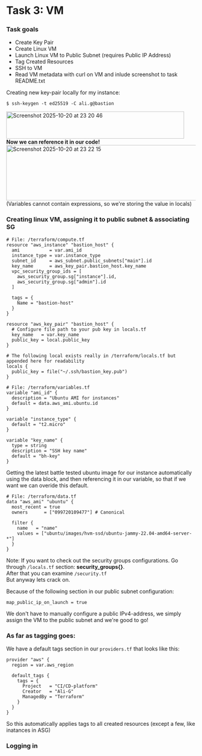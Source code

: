 # Task 3: VM   

### Task goals
- Create Key Pair
- Create Linux VM
- Launch Linux VM to Public Subnet (requires Public IP Address)
- Tag Created Resources
- SSH to VM
- Read VM metadata with curl on VM and inlude screenshot to task README.txt
  
Creating new key-pair locally for my instance:  
```
$ ssh-keygen -t ed25519 -C ali.g@bastion
```
  
<img width="473" height="72" alt="Screenshot 2025-10-20 at 23 20 46" src="https://github.com/user-attachments/assets/44182ecc-1e79-40d5-aa2f-1f1a857cb957" /> <br> 
**Now we can reference it in our code!**   
<img width="606" height="147" alt="Screenshot 2025-10-20 at 23 22 15" src="https://github.com/user-attachments/assets/9244144b-e44b-48bb-a3c4-e12d3ccddf83" />  <br> 
(Variables cannot contain expressions, so we're storing the value in locals)  
### Creating linux VM, assigning it to public subnet & associating SG   

```hcl
# File: /terraform/compute.tf
resource "aws_instance" "bastion_host" {
  ami           = var.ami_id
  instance_type = var.instance_type
  subnet_id     = aws_subnet.public_subnets["main"].id
  key_name      = aws_key_pair.bastion_host.key_name
  vpc_security_group_ids = [
    aws_security_group.sg["instance"].id,
    aws_security_group.sg["admin"].id
  ]

  tags = {
    Name = "bastion-host"
  }
}

resource "aws_key_pair" "bastion_host" {
  # Configure file path to your pub key in locals.tf
  key_name   = var.key_name
  public_key = local.public_key
}

# The following local exists really in /terraform/locals.tf but appended here for readability
locals {
  public_key = file("~/.ssh/bastion_key.pub")
}
```

```hcl
# File: /terraform/variables.tf
variable "ami_id" {
  description = "Ubuntu AMI for instances"
  default = data.aws_ami.ubuntu.id
}

variable "instance_type" {
  default = "t2.micro"
}

variable "key_name" {
  type = string
  description = "SSH key name"
  default = "bh-key"
}
```
Getting the latest battle tested ubuntu image for our instance automatically using the data block, and then referencing it in our variable, so that if we want we can overide this default.
```hcl
# File: /terraform/data.tf
data "aws_ami" "ubuntu" {
  most_recent = true
  owners      = ["099720109477"] # Canonical

  filter {
    name   = "name"
    values = ["ubuntu/images/hvm-ssd/ubuntu-jammy-22.04-amd64-server-*"]
  }
}
```
Note: If you want to check out the security groups configurations. Go through `/locals.tf` section: **security_groups{}**.   
After that you can examine `/security.tf`   
But anyway lets crack on.   

Because of the following section in our public subnet configuration:
```
map_public_ip_on_launch = true
```
We don't have to manually configure a public IPv4-address, we simply assign the VM to the public subnet and we're good to go!   
### As far as tagging goes:
We have a default tags section in our `providers.tf` that looks like this:
```hcl
provider "aws" {
  region = var.aws_region
  
  default_tags {
    tags = {
      Project   = "CI/CD-platform"
      Creator   = "Ali-G"
      ManagedBy = "Terraform"
    }
  }
}
```
So this automatically applies tags to all created resources (except a few, like inatances in ASG)   

### Logging in

